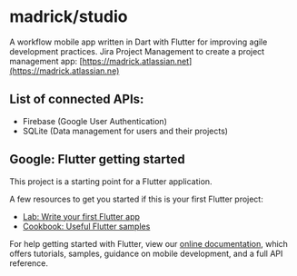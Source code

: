 # madrick/studio

A workflow mobile app written in Dart with Flutter for improving agile development practices.
Jira Project Management to create a project management app: [https://madrick.atlassian.net](https://madrick.atlassian.ne) 


## List of connected APIs:

- Firebase (Google User Authentication)
- SQLite (Data management for users and their projects)


## Google: Flutter getting started

This project is a starting point for a Flutter application.

A few resources to get you started if this is your first Flutter project:

- [Lab: Write your first Flutter app](https://flutter.dev/docs/get-started/codelab)
- [Cookbook: Useful Flutter samples](https://flutter.dev/docs/cookbook)

For help getting started with Flutter, view our
[online documentation](https://flutter.dev/docs), which offers tutorials,
samples, guidance on mobile development, and a full API reference.
